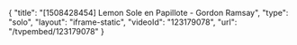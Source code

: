 {
    "title": "[1508428454] Lemon Sole en Papillote - Gordon Ramsay",
    "type": "solo",
    "layout": "iframe-static",
    "videoId": "123179078",
    "url": "\/tvpembed\/123179078"
}